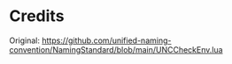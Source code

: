 # Credits
Original: https://github.com/unified-naming-convention/NamingStandard/blob/main/UNCCheckEnv.lua
